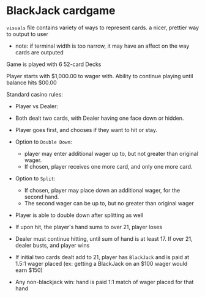 # BlackJack cardgame
 
`visuals` file contains variety of ways to represent cards. a nicer, prettier way to output to user  
 - note: if terminal width is too narrow, it may have an affect on the way cards are outputed

Game is played with 6 52-card Decks
  
Player starts with $1,000.00 to wager with. Ability to continue playing until balance hits $00.00

Standard casino rules:  
  - Player vs Dealer: 
  - Both dealt two cards, with Dealer having one face down or hidden. 
  - Player goes first, and chooses if they want to hit or stay. 
  - Option to `Double Down`:
    - player may enter additional wager up to, but not greater than original wager. 
    - If chosen, player receives one more card, and only one more card. 
  - Option to `Split`:
    - If chosen, player may place down an additional wager, for the second hand.   
    - The second wager can be up to, but no greater than original wager
    
  - Player is able to double down after splitting as well
    
  - If upon hit, the player's hand sums to over 21, player loses  
  - Dealer must continue hitting, until sum of hand is at least 17. If over 21, dealer busts, and player wins  
    
  - If initial two cards dealt add to 21, player has `BlackJack` and is paid at 1.5:1 wager placed (ex: getting a BlackJack on an $100 wager would earn $150)   
    
  - Any non-blackjack win: hand is paid 1:1 match of wager placed for that hand
